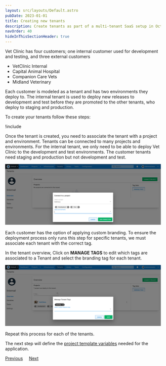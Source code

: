 ```yaml
---
layout: src/layouts/Default.astro
pubDate: 2023-01-01
title: Creating new tenants
description: Create tenants as part of a multi-tenant SaaS setup in Octopus Deploy.
navOrder: 40
hideInThisSectionHeader: true
---
```


Vet Clinic has four customers; one internal customer used for development and testing, and three external customers

- VetClinic Internal
- Capital Animal Hospital
- Companion Care Vets
- Midland Veterinary

Each customer is modeled as a tenant and has two environments they deploy to. The internal tenant is used to deploy new releases to development and test before they are promoted to the other tenants, who deploy to staging and production.

To create your tenants follow these steps:

!include <tenants-create-tenant>

Once the tenant is created, you need to associate the tenant with a project and environment. Tenants can be connected to many projects and environments. For the internal tenant, we only need to be able to deploy Vet Clinic to the development and test environments. The customer tenants need staging and production but not development and test.

![](/docs/tenants/guides/multi-tenant-saas-application/images/associate-tenant-with-project.png "width=500")

Each customer has the option of applying custom branding. To ensure the deployment process only runs this step for specific tenants, we must associate each tenant with the correct tag.

In the tenant overview, Click on **MANAGE TAGS** to edit which tags are associated to a Tenant and select the branding tag for each tenant.

![](/docs/tenants/guides/multi-tenant-saas-application/images/manage-tenant-tag-set.png "width=500")

Repeat this process for each of the tenants. 

The next step will define the [project template variables](/docs/tenants/guides/multi-tenant-saas-application/creating-project-template-variables/) needed for the application.

<span><a class="btn btn-secondary" href="/docs/tenants/guides/multi-tenant-saas-application/creating-tenant-tag-set">Previous</a></span>&nbsp;&nbsp;&nbsp;&nbsp;&nbsp;<span><a class="btn btn-success" href="/docs/tenants/guides/multi-tenant-saas-application/creating-project-template-variables">Next</a></span>